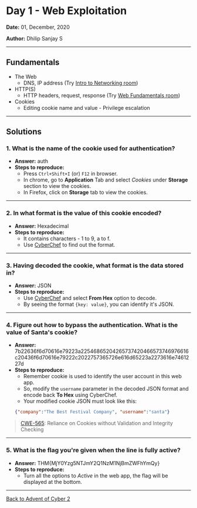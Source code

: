 # Day 1 - Web Exploitation

**Date:** 01, December, 2020

**Author:** Dhilip Sanjay S

---
## Fundamentals
- The Web
	- DNS, IP address (Try [Intro to Networking room](https://tryhackme.com/room/introtonetworking))
- HTTP(S)
	- HTTP headers, request, response (Try [Web Fundamentals room](https://tryhackme.com/room/webfundamentals))
- Cookies
	- Editing cookie name and value - Privilege escalation
---
## Solutions
### 1. What is the name of the cookie used for authentication?
- **Answer:** auth
- **Steps to reproduce:**
	- Press ```Ctrl+Shift+I``` (or) ```F12``` in browser.
	-  In chrome, go to **Application** Tab and select _Cookies_ under **Storage** section to view the cookies.
	- In Firefox, click on **Storage** tab to view the cookies.

---
### 2. In what format is the value of this cookie encoded?
- **Answer:** Hexadecimal
- **Steps to reproduce:**
	- It contains characters - 1 to 9, a to f.
	- Use [CyberChef](https://gchq.github.io/CyberChef/) to find out the format.

---
### 3. Having decoded the cookie, what format is the data stored in?
- **Answer:** JSON
- **Steps to reproduce:**
	- Use [CyberChef](https://gchq.github.io/CyberChef/) and select **From Hex** option to decode.
	- By seeing the format ```{key: value}```, you can identify it's JSON.

---
### 4. Figure out how to bypass the authentication. What is the value of Santa's cookie?
- **Answer:** 7b22636f6d70616e79223a22546865204265737420466573746976616c20436f6d70616e79222c2022757365726e616d65223a2273616e7461227d
- **Steps to reproduce:**
	- Remember cookie is used to identify the user account in this web app.
	- So, modify the ```username``` parameter in the decoded JSON format and encode back **To Hex** using CyberChef.
	- Your modified cookie JSON must look like this:
	```json
	{"company":"The Best Festival Company", "username":"santa"}
	```
> [CWE-565](https://cwe.mitre.org/data/definitions/565.html): Reliance on Cookies without Validation and Integrity Checking
---
### 5. What is the flag you're given when the line is fully active?
- **Answer:** THM{MjY0Yzg5NTJmY2Q1NzM1NjBmZWFhYmQy}
- **Steps to reproduce:**
	- Turn all the options to _Active_ in the web app, the flag will be displayed at the bottom.
---

[Back to Advent of Cyber 2](/Advent%20of%20Cyber%202) 